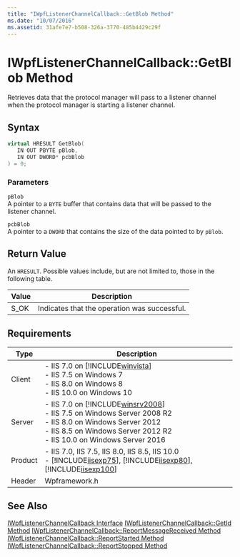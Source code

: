 ```yaml
---
title: "IWpfListenerChannelCallback::GetBlob Method"
ms.date: "10/07/2016"
ms.assetid: 31afe7e7-b508-326a-3770-485b4429c29f
---
```

# IWpfListenerChannelCallback::GetBlob Method
Retrieves data that the protocol manager will pass to a listener channel when the protocol manager is starting a listener channel.  
  
## Syntax  
  
```cpp  
virtual HRESULT GetBlob(  
   IN OUT PBYTE pBlob,  
   IN OUT DWORD* pcbBlob  
) = 0;  
```  
  
### Parameters  
 `pBlob`  
 A pointer to a `BYTE` buffer that contains data that will be passed to the listener channel.  
  
 `pcbBlob`  
 A pointer to a `DWORD` that contains the size of the data pointed to by `pBlob`.  
  
## Return Value  
 An `HRESULT`. Possible values include, but are not limited to, those in the following table.  
  
|Value|Description|  
|-----------|-----------------|  
|S_OK|Indicates that the operation was successful.|  
  
## Requirements  
  
|Type|Description|  
|----------|-----------------|  
|Client|-   IIS 7.0 on [!INCLUDE[winvista](../../wmi-provider/includes/winvista-md.md)]<br />-   IIS 7.5 on Windows 7<br />-   IIS 8.0 on Windows 8<br />-   IIS 10.0 on Windows 10|  
|Server|-   IIS 7.0 on [!INCLUDE[winsrv2008](../../wmi-provider/includes/winsrv2008-md.md)]<br />-   IIS 7.5 on Windows Server 2008 R2<br />-   IIS 8.0 on Windows Server 2012<br />-   IIS 8.5 on Windows Server 2012 R2<br />-   IIS 10.0 on Windows Server 2016|  
|Product|-   IIS 7.0, IIS 7.5, IIS 8.0, IIS 8.5, IIS 10.0<br />-   [!INCLUDE[iisexp75](../../web-development-reference/native-code-api-reference/includes/iisexp75-md.md)], [!INCLUDE[iisexp80](../../web-development-reference/native-code-api-reference/includes/iisexp80-md.md)], [!INCLUDE[iisexp100](../../web-development-reference/native-code-api-reference/includes/iisexp100-md.md)]|  
|Header|Wpframework.h|  
  
## See Also  
 [IWpfListenerChannelCallback Interface](../../web-development-reference/native-code-api-reference/iwpflistenerchannelcallback-interface.md)
 [IWpfListenerChannelCallback::GetId Method](../../web-development-reference/native-code-api-reference/iwpflistenerchannelcallback-getid-method.md)
 [IWpfListenerChannelCallback::ReportMessageReceived Method](../../web-development-reference/native-code-api-reference/iwpflistenerchannelcallback-reportmessagereceived-method.md)
 [IWpfListenerChannelCallback::ReportStarted Method](../../web-development-reference/native-code-api-reference/iwpflistenerchannelcallback-reportstarted-method.md)
 [IWpfListenerChannelCallback::ReportStopped Method](../../web-development-reference/native-code-api-reference/iwpflistenerchannelcallback-reportstopped-method.md)
